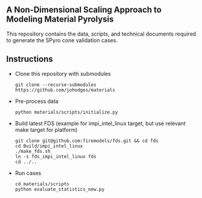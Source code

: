 ## A Non-Dimensional Scaling Approach to Modeling Material Pyrolysis

This repository contains the data, scripts, and technical documents required to generate the SPyro cone validation cases.

## Instructions
* Clone this repository with submodules
  ```
  git clone --recurse-submodules https://github.com/johodges/materials
  ```
* Pre-process data
  ```
  python materials/scripts/initialize.py
  ```
* Build latest FDS (example for impi_intel_linux target, but use relevant make target for platform)
  ```
  git clone git@github.com:firemodels/fds.git && cd fds
  cd Build/impi_intel_linux
  ./make_fds.sh
  ln -s fds_impi_intel_linux fds
  cd ../..
  ```
* Run cases
  ```
  cd materials/scripts
  python evaluate_statistics_new.py
  ```
